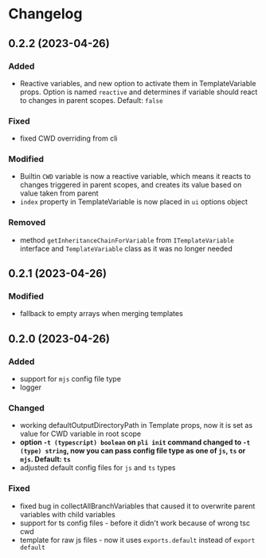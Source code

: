 # Changelog

## 0.2.2 (2023-04-26)

### Added
- Reactive variables, and new option to activate them in TemplateVariable props. Option is named `reactive` and determines if variable should react to changes in parent scopes. Default: `false`

### Fixed
- fixed CWD overriding from cli

### Modified
- Builtin `CWD` variable is now a reactive variable, which means it reacts to changes triggered in parent scopes, and creates its value based on value taken from parent 
- `index` property in TemplateVariable is now placed in `ui` options object

### Removed
- method `getInheritanceChainForVariable` from `ITemplateVariable` interface and `TemplateVariable` class as it was no longer needed


## 0.2.1 (2023-04-26)

### Modified
- fallback to empty arrays when merging templates

## 0.2.0 (2023-04-26)

### Added
- support for `mjs` config file type
- logger

### Changed
- working defaultOutputDirectoryPath in Template props, now it is set as value for CWD variable in root scope
- **option `-t (typescript) boolean` on `pli init` command changed to `-t (type) string`, now you can pass config file type as one of `js`, `ts` or `mjs`. Default: `ts`**
- adjusted default config files for `js` and `ts` types

### Fixed
- fixed bug in collectAllBranchVariables that caused it to overwrite parent variables with child variables
- support for ts config files - before it didn't work because of wrong tsc cwd 
- template for raw js files - now it uses `exports.default` instead of `export default`
